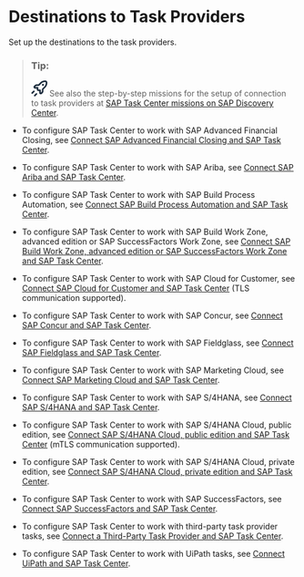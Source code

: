 <!-- loiob1581117052544e18e16ec839690d894 -->

# Destinations to Task Providers

Set up the destinations to the task providers.

> ### Tip:  
> ![](../30-initial-setup/images/28x28_launch_png_2484bce.png) See also the step-by-step missions for the setup of connection to task providers at [SAP Task Center missions on SAP Discovery Center](https://discovery-center.cloud.sap/missionCatalog/?search=sap-task-center).

-   To configure SAP Task Center to work with SAP Advanced Financial Closing, see [Connect SAP Advanced Financial Closing and SAP Task Center](connect-sap-advanced-financial-closing-and-sap-task-center-2873c51.md).

-   To configure SAP Task Center to work with SAP Ariba, see [Connect SAP Ariba and SAP Task Center](connect-sap-ariba-and-sap-task-center-d26b525.md).

-   To configure SAP Task Center to work with SAP Build Process Automation, see [Connect SAP Build Process Automation and SAP Task Center](connect-sap-build-process-automation-and-sap-task-center-e1e1dce.md).

-   To configure SAP Task Center to work with SAP Build Work Zone, advanced edition or SAP SuccessFactors Work Zone, see [Connect SAP Build Work Zone, advanced edition or SAP SuccessFactors Work Zone and SAP Task Center](connect-sap-build-work-zone-advanced-edition-or-sap-successfactors-work-zone-and-sap-task-f07f310.md).

-   To configure SAP Task Center to work with SAP Cloud for Customer, see [Connect SAP Cloud for Customer and SAP Task Center](connect-sap-cloud-for-customer-and-sap-task-center-ec09002.md) \(TLS communication supported\).

-   To configure SAP Task Center to work with SAP Concur, see [Connect SAP Concur and SAP Task Center](connect-sap-concur-and-sap-task-center-f354ef9.md).

-   To configure SAP Task Center to work with SAP Fieldglass, see [Connect SAP Fieldglass and SAP Task Center](connect-sap-fieldglass-and-sap-task-center-9367f0d.md).

-   To configure SAP Task Center to work with SAP Marketing Cloud, see [Connect SAP Marketing Cloud and SAP Task Center](connect-sap-marketing-cloud-and-sap-task-center-18b3848.md).

-   To configure SAP Task Center to work with SAP S/4HANA, see [Connect SAP S/4HANA and SAP Task Center](connect-sap-s-4hana-and-sap-task-center-143af9b.md).

-   To configure SAP Task Center to work with SAP S/4HANA Cloud, public edition, see [Connect SAP S/4HANA Cloud, public edition and SAP Task Center](connect-sap-s-4hana-cloud-public-edition-and-sap-task-center-0aff1b4.md) \(mTLS communication supported\).

-   To configure SAP Task Center to work with SAP S/4HANA Cloud, private edition, see [Connect SAP S/4HANA Cloud, private edition and SAP Task Center](connect-sap-s-4hana-cloud-private-edition-and-sap-task-center-50ce133.md).

-   To configure SAP Task Center to work with SAP SuccessFactors, see [Connect SAP SuccessFactors and SAP Task Center](connect-sap-successfactors-and-sap-task-center-eae23f3.md).

-   To configure SAP Task Center to work with third-party task provider tasks, see [Connect a Third-Party Task Provider and SAP Task Center](connect-a-third-party-task-provider-and-sap-task-center-c6362b6.md).

-   To configure SAP Task Center to work with UiPath tasks, see [Connect UiPath and SAP Task Center](connect-uipath-and-sap-task-center-223b083.md).


